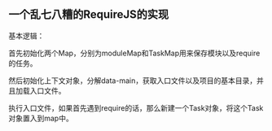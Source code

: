 ## 一个乱七八糟的RequireJS的实现

基本逻辑：

首先初始化两个Map，分别为moduleMap和TaskMap用来保存模块以及require的任务。

然后初始化上下文对象，分解data-main，获取入口文件以及项目的基本目录，并且加载入口文件。


执行入口文件，如果首先遇到require的话，那么新建一个Task对象，将这个Task对象置入到map中。